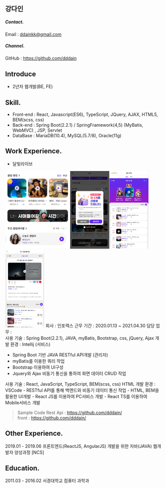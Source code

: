 ## 강다인
##### Contact.
Email : ddainkk@gmail.com
##### Channel.
GitHub : https://github.com/dddain

## Introduce
- 2년차 웹개발(BE, FE) 

## Skill. 
- Front-end : React, Javascript(ES6), TypeScript, JQuery, AJAX, HTML5, BEM(scss, css)
- Back-end : Spring Boot(2.2.1) / SpringFramework(4,5) (MyBatis, WebMVC) , JSP, Servlet
- DataBase : MariaDB(10.4), MySQL(5.7/8), Oracle(11g)

## Work Experience.

* 달빛라이브

<img src="https://github.com/dddain/resume/blob/main/img/clip_main.png" height="250" alt="main" /><img src="https://github.com/dddain/resume/blob/main/img/clip_main_popup.png" height="250" alt="main" /><img src="https://github.com/dddain/resume/blob/main/img/clip_rank.png" height="250" alt="main" /><img src="https://github.com/dddain/resume/blob/main/img/clip_recommend.png" height="250" alt="main" />
  회사 : 인포렉스
  근무 기간 : 2020.01.13 ~ 2021.04.30
  담당 업무 :  
  <BackEnd>
  사용 기술 : Spring Boot(2.2.1), JAVA, myBatis, Bootstrap, css, jQuery, Ajax
  개발 환경 : Intellij 
  (서비스)
  - Spring Boot 기반 JAVA RESTful API개발 
  (관리자)
  - myBatis를 이용한 쿼리 작업
  - Bootstrap 이용하여 UI구성
  - Jquery와 Ajax 비동기 통신을 통하여 화면 데이터 CRUD 작업
  <FrontEnd>
  사용 기술 : React, JavaScript, TypeScript, BEM(scss, css) HTML  
  개발 환경 : VSCode 
  - RESTful API를 통해 백엔드와 비동기 데이터 통신 작업
  - HTML, BEM을 활용한 UI개발
  - React JS를 이용하여 PC서비스 개발 
  - React TS를 이용하여 Mobile서비스 개발

> Sample Code 
> Rest Api : https://github.com/dddain/ <br />
> front : https://github.com/dddain/

## Other Experience.
2019.01 - 2019.06 프론트엔드(ReactJS, AngularJS) 개발을 위한 자바(JAVA) 웹개발자 양성과정 [NCS]

## Education.
2011.03 - 2016.02 서경대학교 컴퓨터 과학과
